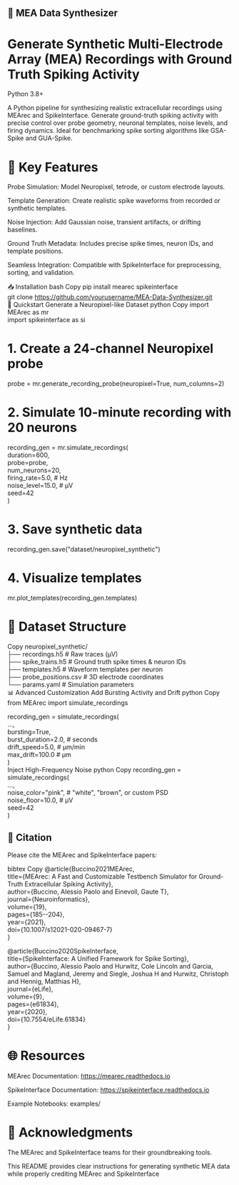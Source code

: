 ## 🧬 MEA Data Synthesizer
# Generate Synthetic Multi-Electrode Array (MEA) Recordings with Ground Truth Spiking Activity

Python 3.8+

A Python pipeline for synthesizing realistic extracellular recordings using MEArec and SpikeInterface. Generate ground-truth spiking activity with precise control over probe geometry, neuronal templates, noise levels, and firing dynamics. Ideal for benchmarking spike sorting algorithms like GSA-Spike and GUA-Spike.

# 🔑 Key Features
Probe Simulation: Model Neuropixel, tetrode, or custom electrode layouts.

Template Generation: Create realistic spike waveforms from recorded or synthetic templates.

Noise Injection: Add Gaussian noise, transient artifacts, or drifting baselines.

Ground Truth Metadata: Includes precise spike times, neuron IDs, and template positions.

Seamless Integration: Compatible with SpikeInterface for preprocessing, sorting, and validation.

📥 Installation
bash
Copy
pip install mearec spikeinterface  
git clone https://github.com/yourusername/MEA-Data-Synthesizer.git  
🚀 Quickstart
Generate a Neuropixel-like Dataset
python
Copy
import MEArec as mr  
import spikeinterface as si  

# 1. Create a 24-channel Neuropixel probe  
probe = mr.generate_recording_probe(neuropixel=True, num_columns=2)  

# 2. Simulate 10-minute recording with 20 neurons  
recording_gen = mr.simulate_recordings(  
    duration=600,  
    probe=probe,  
    num_neurons=20,  
    firing_rate=5.0,  # Hz  
    noise_level=15.0,  # μV  
    seed=42  
)  

# 3. Save synthetic data  
recording_gen.save("dataset/neuropixel_synthetic")  

# 4. Visualize templates  
mr.plot_templates(recording_gen.templates)  
# 📂 Dataset Structure
Copy
neuropixel_synthetic/  
├── recordings.h5         # Raw traces (μV)  
├── spike_trains.h5       # Ground truth spike times & neuron IDs  
├── templates.h5          # Waveform templates per neuron  
├── probe_positions.csv   # 3D electrode coordinates  
└── params.yaml           # Simulation parameters  
📊 Advanced Customization
Add Bursting Activity and Drift
python
Copy
from MEArec import simulate_recordings  

recording_gen = simulate_recordings(  
    ...,  
    bursting=True,  
    burst_duration=2.0,  # seconds  
    drift_speed=5.0,     # μm/min  
    max_drift=100.0      # μm  
)  
Inject High-Frequency Noise
python
Copy
recording_gen = simulate_recordings(  
    ...,  
    noise_color="pink",  # "white", "brown", or custom PSD  
    noise_floor=10.0,    # μV  
    seed=42  
)  
## 📜 Citation
Please cite the MEArec and SpikeInterface papers:

bibtex
Copy
@article{Buccino2021MEArec,  
  title={MEArec: A Fast and Customizable Testbench Simulator for Ground-Truth Extracellular Spiking Activity},  
  author={Buccino, Alessio Paolo and Einevoll, Gaute T},  
  journal={Neuroinformatics},  
  volume={19},  
  pages={185--204},  
  year={2021},  
  doi={10.1007/s12021-020-09467-7}  
}  

@article{Buccino2020SpikeInterface,  
  title={SpikeInterface: A Unified Framework for Spike Sorting},  
  author={Buccino, Alessio Paolo and Hurwitz, Cole Lincoln and Garcia, Samuel and Magland, Jeremy and Siegle, Joshua H and Hurwitz, Christoph and Hennig, Matthias H},  
  journal={eLife},  
  volume={9},  
  pages={e61834},  
  year={2020},  
  doi={10.7554/eLife.61834}  
}  
# 🌐 Resources
MEArec Documentation: https://mearec.readthedocs.io

SpikeInterface Documentation: https://spikeinterface.readthedocs.io

Example Notebooks: examples/


# 🙏 Acknowledgments
The MEArec and SpikeInterface teams for their groundbreaking tools.

This README provides clear instructions for generating synthetic MEA data while properly crediting MEArec and SpikeInterface
